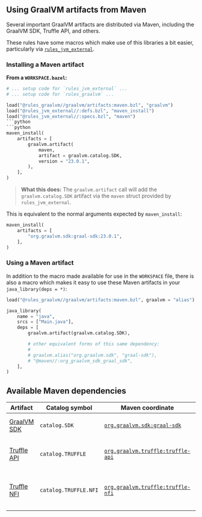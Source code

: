 
## Using GraalVM artifacts from Maven

Several important GraalVM artifacts are distributed via Maven, including the GraalVM SDK, Truffle API, and others.

These rules have some macros which make use of this libraries a bit easier, particularly via [`rules_jvm_external`][1].


### Installing a Maven artifact

**From a `WORKSPACE.bazel`:**
```python
# ... setup code for `rules_jvm_external` ...
# ... setup code for `rules_graalvm` ...

load("@rules_graalvm//graalvm/artifacts:maven.bzl", "graalvm")
load("@rules_jvm_external//:defs.bzl", "maven_install")
load("@rules_jvm_external//:specs.bzl", "maven")
```python
```python
maven_install(
    artifacts = [
        graalvm.artifact(
            maven,
            artifact = graalvm.catalog.SDK,
            version = "23.0.1",
        ),
    ],
)
```

> **What this does:** The `graalvm.artifact` call will add the `graalvm.catalog.SDK` artifact via the `maven` struct provided by `rules_jvm_external`.

This is equivalent to the normal arguments expected by `maven_install`:
```python
maven_install(
    artifacts = [
        "org.graalvm.sdk:graal-sdk:23.0.1",
    ],
)
```


### Using a Maven artifact

In addition to the macro made available for use in the `WORKSPACE` file, there is also a macro which makes it easy to use these Maven artifacts in your `java_library(deps = *)`:

```python
load("@rules_graalvm//graalvm/artifacts:maven.bzl", graalvm = "alias")

java_library(
    name = "java",
    srcs = ["Main.java"],
    deps = [
        graalvm.artifact(graalvm.catalog.SDK),

        # other equivalent forms of this same dependency:
        #
        # graalvm.alias("org.graalvm.sdk", "graal-sdk"),
        # "@maven//:org_graalvm_sdk_graal_sdk",
    ],
)
```


## Available Maven dependencies


| Artifact         | Catalog symbol        | Maven coordinate                       | Notes                                         |
| ---------------- | --------------------- | -------------------------------------- | --------------------------------------------- |
| [GraalVM SDK][2] | `catalog.SDK`         | [`org.graalvm.sdk:graal-sdk`][3]       | Main GraalVM SDK package                      |
| [Truffle API][4] | `catalog.TRUFFLE`     | [`org.graalvm.truffle:truffle-api`][5] | API package for Truffle language implementors |
| [Truffle NFI][6] | `catalog.TRUFFLE.NFI` | [`org.graalvm.truffle:truffle-nfi`][7] | Native Function Interface package or Truffle  |


[1]: https://github.com/bazelbuild/rules_jvm_external
[2]: https://www.graalvm.org/sdk/javadoc/
[3]: https://search.maven.org/artifact/org.graalvm.sdk/graal-sdk 
[4]: https://www.graalvm.org/truffle/javadoc/com/oracle/truffle/api/package-summary.html
[5]: https://search.maven.org/artifact/org.graalvm.truffle/truffle-api
[6]: https://github.com/oracle/graal/blob/master/truffle/docs/NFI.md
[7]: https://search.maven.org/artifact/org.graalvm.truffle/truffle-nfi
